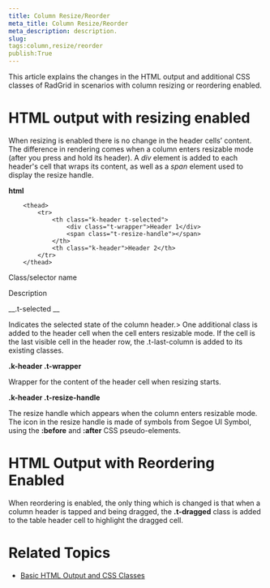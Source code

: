 ```yaml
---
title: Column Resize/Reorder
meta_title: Column Resize/Reorder
meta_description: description.
slug: 
tags:column,resize/reorder
publish:True
---
```



This article explains the changes in the HTML output and additional CSS classes of RadGrid in scenarios with column resizing
				or reordering enabled.
			

# HTML output with resizing enabled

When resizing is enabled there is no change in the header cells’ content. The difference in rendering comes when a column
					enters resizable mode (after you press and hold its header). A *div* element is added to
					each header's cell that wraps its content, as well as a *span* element used to display the
					resize handle.
				


 __html__
    


		<thead>
			<tr>
				<th class="k-header t-selected">
					<div class="t-wrapper">Header 1</div>
					<span class="t-resize-handle"></span>
				</th>
				<th class="k-header">Header 2</th>
			</tr>
		</thead>



Class/selector name

Description

__.t-selected __

Indicates the selected state of the column header.>
									One additional class is added to the header cell when the cell enters resizable mode. If the cell is the 
									last visible cell in the header row, the <legacyBold xmlns="http://ddue.schemas.microsoft.com/authoring/2003/5">.t-last-column</legacyBold> is added to its existing
									classes.
								

__.k-header .t-wrapper__

Wrapper for the content of the header cell when resizing starts.
							

__.k-header .t-resize-handle__

The resize handle which appears when the column enters resizable mode. The icon in the resize handle is made of symbols from Segoe UI Symbol, 
								using the __:before__ and __:after__ CSS pseudo-elements.
							

# HTML Output with Reordering Enabled

When reordering is enabled, the only thing which is changed is that when a column header is tapped and being dragged, the 
				__.t-dragged__ class is added to the table header cell to highlight the dragged cell.

# Related Topics

 * [Basic HTML Output and CSS Classes]({{slug:basic-html-output-and-css-classes}})
